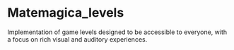 # Matemagica_levels
Implementation of game levels designed to be accessible to everyone, with a focus on rich visual and auditory experiences.
